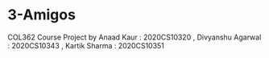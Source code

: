 # 3-Amigos
COL362 Course Project  by Anaad Kaur : 2020CS10320 , Divyanshu Agarwal : 2020CS10343 , Kartik Sharma : 2020CS10351
